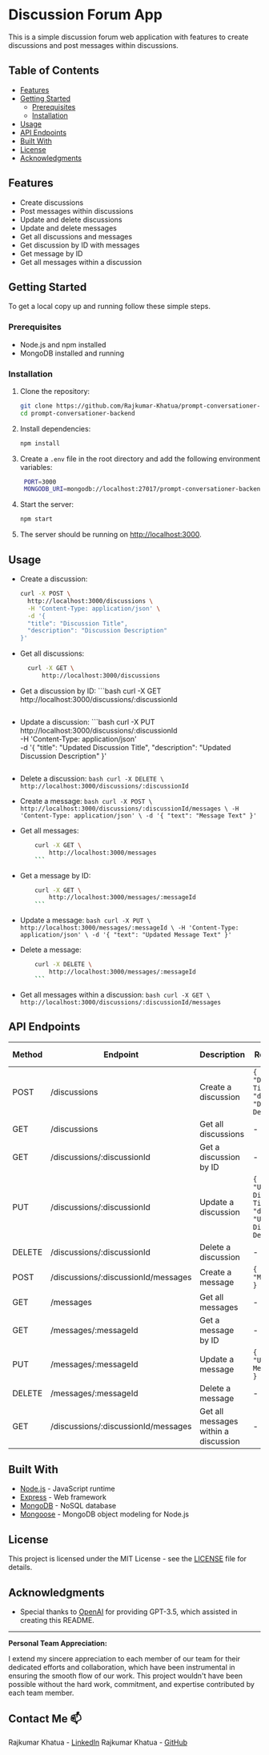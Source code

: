 # Discussion Forum App

This is a simple discussion forum web application with features to create discussions and post messages within discussions.

## Table of Contents

- [Features](#features)
- [Getting Started](#getting-started)
  - [Prerequisites](#prerequisites)
  - [Installation](#installation)
- [Usage](#usage)
- [API Endpoints](#api-endpoints)
- [Built With](#built-with)
- [License](#license)
- [Acknowledgments](#acknowledgments)

## Features

- Create discussions
- Post messages within discussions
- Update and delete discussions
- Update and delete messages
- Get all discussions and messages
- Get discussion by ID with messages
- Get message by ID
- Get all messages within a discussion

## Getting Started

To get a local copy up and running follow these simple steps.


### Prerequisites

- Node.js and npm installed
- MongoDB installed and running

### Installation

1. Clone the repository:

   ```bash
   git clone https://github.com/Rajkumar-Khatua/prompt-conversationer-backend.git
   cd prompt-conversationer-backend
   ```

2. Install dependencies:

   ```bash
   npm install
   ```

3. Create a `.env` file in the root directory and add the following environment variables:

   ```bash
    PORT=3000
    MONGODB_URI=mongodb://localhost:27017/prompt-conversationer-backend
   ```

4. Start the server:

   ```bash
   npm start
   ```

5. The server should be running on [http://localhost:3000](http://localhost:3000).

## Usage

- Create a discussion:

  ```bash
  curl -X POST \
    http://localhost:3000/discussions \
    -H 'Content-Type: application/json' \
    -d '{
    "title": "Discussion Title",
    "description": "Discussion Description"
  }'
  ```

- Get all discussions:

  ```bash
    curl -X GET \
        http://localhost:3000/discussions
  ```

- Get a discussion by ID:
      ```bash
  curl -X GET \
   http://localhost:3000/discussions/:discussionId
  ```

  ```
- Update a discussion:
      ```bash
      curl -X PUT \
  http://localhost:3000/discussions/:discussionId \
   -H 'Content-Type: application/json' \
   -d '{
  "title": "Updated Discussion Title",
  "description": "Updated Discussion Description"
  }'
  ```
- Delete a discussion:
      ```bash
        curl -X DELETE \
        http://localhost:3000/discussions/:discussionId
        ```
- Create a message:
        ```bash
          curl -X POST \
          http://localhost:3000/discussions/:discussionId/messages \
          -H 'Content-Type: application/json' \
          -d '{
          "text": "Message Text"
          }'
          ```
- Get all messages:

  ````bash
      curl -X GET \
          http://localhost:3000/messages
      ```
  ````

- Get a message by ID:

  ````bash
      curl -X GET \
          http://localhost:3000/messages/:messageId
      ```
  ````

- Update a message:
        ```bash
            curl -X PUT \
            http://localhost:3000/messages/:messageId \
            -H 'Content-Type: application/json' \
            -d '{
            "text": "Updated Message Text"
            }'
            ```
- Delete a message:

  ````bash
      curl -X DELETE \
          http://localhost:3000/messages/:messageId
      ```
  ````

- Get all messages within a discussion:
        ```bash
            curl -X GET \
                http://localhost:3000/discussions/:discussionId/messages
            ```

## API Endpoints

| Method | Endpoint                            | Description                          | Request Body                                                                               | Success Response | Error Response    |
| ------ | ----------------------------------- | ------------------------------------ | ------------------------------------------------------------------------------------------ | ---------------- | ----------------- |
| POST   | /discussions                        | Create a discussion                  | `{ "title": "Discussion Title", "description": "Discussion Description" }`                 | `201 Created`    | `400 Bad Request` |
| GET    | /discussions                        | Get all discussions                  | -                                                                                          | `200 OK`         | `404 Not Found`   |
| GET    | /discussions/:discussionId          | Get a discussion by ID               | -                                                                                          | `200 OK`         | `404 Not Found`   |
| PUT    | /discussions/:discussionId          | Update a discussion                  | `{ "title": "Updated Discussion Title", "description": "Updated Discussion Description" }` | `200 OK`         | `400 Bad Request` |
| DELETE | /discussions/:discussionId          | Delete a discussion                  | -                                                                                          | `204 No Content` | `404 Not Found`   |
| POST   | /discussions/:discussionId/messages | Create a message                     | `{ "text": "Message Text" }`                                                               | `201 Created`    | `400 Bad Request` |
| GET    | /messages                           | Get all messages                     | -                                                                                          | `200 OK`         | `404 Not Found`   |
| GET    | /messages/:messageId                | Get a message by ID                  | -                                                                                          | `200 OK`         | `404 Not Found`   |
| PUT    | /messages/:messageId                | Update a message                     | `{ "text": "Updated Message Text" }`                                                       | `200 OK`         | `400 Bad Request` |
| DELETE | /messages/:messageId                | Delete a message                     | -                                                                                          | `204 No Content` | `404 Not Found`   |
| GET    | /discussions/:discussionId/messages | Get all messages within a discussion | -                                                                                          | `200 OK`         | `404 Not Found`   |

## Built With

- [Node.js](https://nodejs.org/en/) - JavaScript runtime
- [Express](https://expressjs.com/) - Web framework
- [MongoDB](https://www.mongodb.com/) - NoSQL database
- [Mongoose](https://mongoosejs.com/) - MongoDB object modeling for Node.js

## License

This project is licensed under the MIT License - see the [LICENSE](LICENSE) file for details.

## Acknowledgments

- Special thanks to [OpenAI](https://www.openai.com/) for providing GPT-3.5, which assisted in creating this README.

---

**Personal Team Appreciation:**

I extend my sincere appreciation to each member of our team for their dedicated efforts and collaboration, which have been instrumental in ensuring the smooth flow of our work. This project wouldn't have been possible without the hard work, commitment, and expertise contributed by each team member.

## Contact Me 📫 

Rajkumar Khatua - [LinkedIn](https://www.linkedin.com/in/rajkumarkhatua/)
Rajkumar Khatua - [GitHub](https://github.com/Rajkumar-Khatua)
